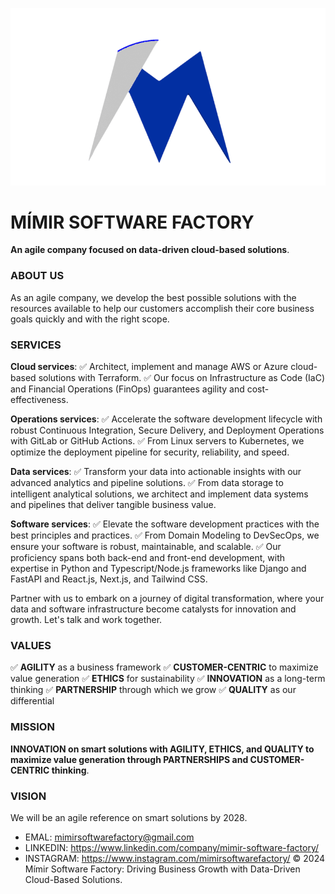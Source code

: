 ![Mímir Logo ><](https://github.com/MimirCompany/.github/blob/main/files/dark-mimir-icon.png)

# MÍMIR SOFTWARE FACTORY
**An agile company focused on data-driven cloud-based solutions**.

### ABOUT US
As an agile company, we develop the best possible solutions with the resources available to help our customers accomplish their core business goals quickly and with the right scope.

### SERVICES

**Cloud services**:
✅ Architect, implement and manage AWS or Azure cloud-based solutions with Terraform.
✅ Our focus on Infrastructure as Code (IaC) and Financial Operations (FinOps) guarantees agility and cost-effectiveness.

**Operations services**:
✅ Accelerate the software development lifecycle with robust Continuous Integration, Secure Delivery, and Deployment Operations with GitLab or GitHub Actions.
✅ From Linux servers to Kubernetes, we optimize the deployment pipeline for security, reliability, and speed.

**Data services**:
✅ Transform your data into actionable insights with our advanced analytics and pipeline solutions.
✅ From data storage to intelligent analytical solutions, we architect and implement data systems and pipelines that deliver tangible business value.

**Software services**:
✅ Elevate the software development practices with the best principles and practices.
✅ From Domain Modeling to DevSecOps, we ensure your software is robust, maintainable, and scalable.
✅ Our proficiency spans both back-end and front-end development, with expertise in Python and Typescript/Node.js frameworks like Django and FastAPI and React.js, Next.js, and Tailwind CSS.

Partner with us to embark on a journey of digital transformation, where your data and software infrastructure become catalysts for innovation and growth. Let's talk and work together.

### VALUES
✅ **AGILITY** as a business framework
✅ **CUSTOMER-CENTRIC** to maximize value generation
✅ **ETHICS** for sustainability
✅ **INNOVATION** as a long-term thinking
✅ **PARTNERSHIP** through which we grow
✅ **QUALITY** as our differential

### MISSION
**INNOVATION on smart solutions with AGILITY, ETHICS, and QUALITY to maximize value generation through PARTNERSHIPS and CUSTOMER-CENTRIC thinking**.

### VISION
We will be an agile reference on smart solutions by 2028.

* EMAL: mimirsoftwarefactory@gmail.com
* LINKEDIN: https://www.linkedin.com/company/mimir-software-factory/
* INSTAGRAM: https://www.instagram.com/mimirsoftwarefactory/
© 2024 Mímir Software Factory: Driving Business Growth with Data-Driven Cloud-Based Solutions.

